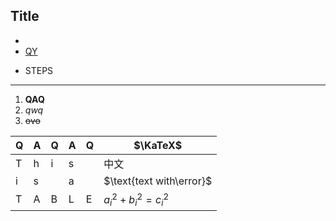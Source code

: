 
## Title

- <fold-block title="ZZD">

  <life-canvas></life-canvas>

  </fold-block>
- [QY](#!moQY)
- <span class="cf-black-red">STEPS</span>

----

1. **QAQ**
2. _qwq_
3. ~~ovo~~

|Q|A|Q|A|Q|$\KaTeX$|
|-|-|-|-|-|-|
|T|h|i|s| |$\text{中文}$|
|i|s| |a| |$\text{text with\error}$|
|T|A|B|L|E|$a_i^2+b_i^2=c_i^2$|